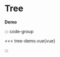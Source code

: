 # Tree

<script setup>
import './styles.css'
  import { defineClientComponent } from 'vitepress'

  const TreeDemo = defineClientComponent(() => {
    return import('./tree-demo.vue')
  })
</script>


**Demo**


<TreeDemo></TreeDemo>




::: code-group

<<< tree-demo.vue{vue}

::: 